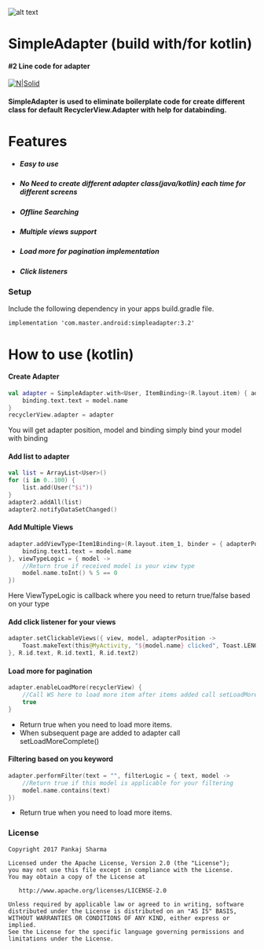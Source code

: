 ![alt text](https://github.com/pankaj89/SimpleAdapter/blob/master/banner-readme-header.svg)

# SimpleAdapter (build with/for kotlin) 
####  #2 Line code for adapter

[![N|Solid](https://img.shields.io/badge/Android%20Arsenal-Simpler%20Recycler%20View%20Adapter-brightgreen.svg)](https://android-arsenal.com/details/1/5354)

#### SimpleAdapter is used to eliminate boilerplate code for create different class for default RecyclerView.Adapter with help for databinding.

# Features
- ##### Easy to use
- ##### No Need to create different adapter class(java/kotlin) each time for different screens
- ##### Offline Searching
- ##### Multiple views support
- ##### Load more for pagination implementation
- ##### Click listeners

### Setup
Include the following dependency in your apps build.gradle file.
```
implementation 'com.master.android:simpleadapter:3.2'
```
# How to use (kotlin)

#### Create Adapter
```kotlin
val adapter = SimpleAdapter.with<User, ItemBinding>(R.layout.item) { adapterPosition, model, binding ->
    binding.text.text = model.name
}
recyclerView.adapter = adapter
```
You will get adapter position, model and binding simply bind your model with binding

#### Add list to adapter
```kotlin
val list = ArrayList<User>()
for (i in 0..100) {
    list.add(User("$i"))
}
adapter2.addAll(list)
adapter2.notifyDataSetChanged()
```

#### Add Multiple Views
```kotlin
adapter.addViewType<Item1Binding>(R.layout.item_1, binder = { adapterPosition, model, binding ->
    binding.text1.text = model.name
}, viewTypeLogic = { model ->
    //Return true if received model is your view type
    model.name.toInt() % 5 == 0
})
```
 Here ViewTypeLogic is callback where you need to return true/false based on your type
 
 #### Add click listener for your views
```kotlin
adapter.setClickableViews({ view, model, adapterPosition ->
    Toast.makeText(this@MyActivity, "${model.name} clicked", Toast.LENGTH_SHORT).show()
}, R.id.text, R.id.text1, R.id.text2)
```
 #### Load more for pagination
```kotlin
adapter.enableLoadMore(recyclerView) {
    //Call WS here to load more item after items added call setLoadMoreComplete(), If there are more data to load return `true` else `false`
    true
}
```
- Return true when you need to load more items.
- When subsequent page are added to adapter call setLoadMoreComplete()

#### Filtering based on you keyword
```kotlin
adapter.performFilter(text = "", filterLogic = { text, model ->
    //Return true if this model is applicable for your filtering
    model.name.contains(text)
})
```
- Return true when you need to load more items.

### License
```
Copyright 2017 Pankaj Sharma

Licensed under the Apache License, Version 2.0 (the "License");
you may not use this file except in compliance with the License.
You may obtain a copy of the License at

   http://www.apache.org/licenses/LICENSE-2.0

Unless required by applicable law or agreed to in writing, software
distributed under the License is distributed on an "AS IS" BASIS,
WITHOUT WARRANTIES OR CONDITIONS OF ANY KIND, either express or implied.
See the License for the specific language governing permissions and
limitations under the License.
```
